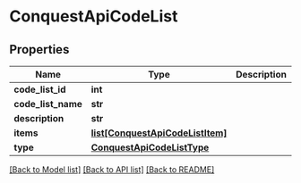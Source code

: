 # ConquestApiCodeList

## Properties
Name | Type | Description | Notes
------------ | ------------- | ------------- | -------------
**code_list_id** | **int** |  | [optional] 
**code_list_name** | **str** |  | [optional] 
**description** | **str** |  | [optional] 
**items** | [**list[ConquestApiCodeListItem]**](ConquestApiCodeListItem.md) |  | [optional] 
**type** | [**ConquestApiCodeListType**](ConquestApiCodeListType.md) |  | [optional] 

[[Back to Model list]](../README.md#documentation-for-models) [[Back to API list]](../README.md#documentation-for-api-endpoints) [[Back to README]](../README.md)


